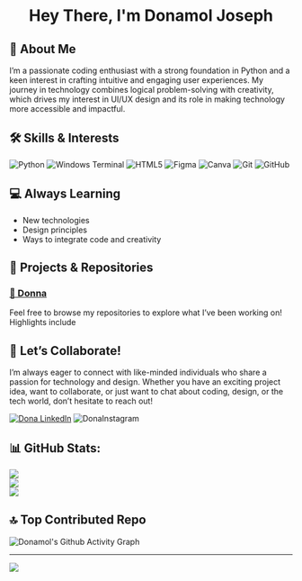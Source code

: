 <h1 align="center">Hey There, I'm Donamol Joseph</h1>

<H2> 💫 About Me </H2>


<p>I’m a passionate coding enthusiast with a strong foundation in Python and a keen interest in crafting intuitive and engaging user experiences. My journey in technology combines logical problem-solving with creativity, which drives my interest in UI/UX design and its role in making technology more accessible and impactful.</p>

<h2>🛠️ Skills & Interests</h2>

![Python](https://img.shields.io/badge/python-3670A0?style=for-the-badge&logo=python&logoColor=ffdd54) ![Windows Terminal](https://img.shields.io/badge/Windows%20Terminal-%234D4D4D.svg?style=for-the-badge&logo=windows-terminal&logoColor=white) ![HTML5](https://img.shields.io/badge/html5-%23E34F26.svg?style=for-the-badge&logo=html5&logoColor=white) ![Figma](https://img.shields.io/badge/figma-%23F24E1E.svg?style=for-the-badge&logo=figma&logoColor=white) ![Canva](https://img.shields.io/badge/Canva-%2300C4CC.svg?style=for-the-badge&logo=Canva&logoColor=white) ![Git](https://img.shields.io/badge/git-%23F05033.svg?style=for-the-badge&logo=git&logoColor=white) ![GitHub](https://img.shields.io/badge/github-%23121011.svg?style=for-the-badge&logo=github&logoColor=white)

<h2>💻 Always Learning</h2> 

- New technologies
- Design principles
- Ways to integrate code and creativity


<h2>🌟 Projects & Repositories</h2> 

 ### [🚀 Donna](https://github.com/Donamol-Joseph/Donna)

<p>Feel free to browse my repositories to explore what I’ve been working on! Highlights include</p> 

## 🤝 Let’s Collaborate!  

<p>I’m always eager to connect with like-minded individuals who share a passion for technology and design. Whether you have an exciting project idea, want to collaborate, or just want to chat about coding, design, or the tech world, don’t hesitate to reach out!  </p>

[![Dona LinkedIn](https://img.shields.io/badge/LinkedIn-%230077B5.svg?style=flat-square&logo=linkedin&logoColor=white)](https://linkedin.com/in/donamoljoseph/) 
![DonaInstagram](https://img.shields.io/badge/Instagram-red?style=flat-square&logo=instagram)


## 📊 GitHub Stats:
![](https://github-readme-stats.vercel.app/api?username=Donamol-Joseph&theme=dark&hide_border=false&include_all_commits=false&count_private=false)<br/>
![](https://github-readme-streak-stats.herokuapp.com/?user=Donamol-Joseph&theme=dark&hide_border=false)<br/>
![](https://github-readme-stats.vercel.app/api/top-langs/?username=Donamol-Joseph&theme=dark&hide_border=false&include_all_commits=false&count_private=false&layout=compact)

## 🔝 Top Contributed Repo
![Donamol's Github Activity Graph](https://github-readme-activity-graph.vercel.app/graph?username=Donamol-Joseph&theme=merko&height=300)



---
[![](https://visitcount.itsvg.in/api?id=Donamol-Joseph&icon=0&color=0)](https://visitcount.itsvg.in)

<!-- Proudly created with GPRM ( https://gprm.itsvg.in ) -->
